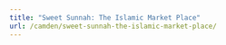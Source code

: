 ```yaml
---
title: "Sweet Sunnah: The Islamic Market Place"
url: /camden/sweet-sunnah-the-islamic-market-place/
---
```

